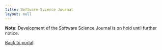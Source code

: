```yaml
---
title: Software Science Journal
layout: null
---
```


**Note:** Development of the Software Science Journal is on hold until further notice.

[Back to portal](/)
